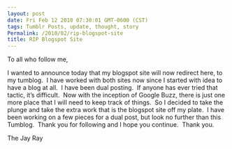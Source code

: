 ```yaml
---
layout: post
date: Fri Feb 12 2010 07:30:01 GMT-0600 (CST)
tags: Tumblr Posts, update, thought, story
Permalink: /2010/02/rip-blogspot-site
title: RIP Blogspot Site
---
```


To all who follow me,

I wanted to announce today that my blogspot site will now redirect here, to my tumblog.  I have worked with both sites now since I started with idea to have a blog at all.  I have been dual posting.  If anyone has ever tried that tactic, it’s difficult.  Now with the inception of Google Buzz, there is just one more place that I will need to keep track of things.  So I decided to take the plunge and take the extra work that is the blogspot site off my plate.  I have been working on a few pieces for a dual post, but look no further than this Tumblog.  Thank you for following and I hope you continue.  Thank you.

The Jay Ray
